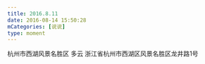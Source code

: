 ```yaml
---
title: 2016.8.11
date: 2016-08-14 15:50:28
mCategories: [说说]
type: moment
---
```


<div id="pics-20160814155028"></div>

<script>
var data = [
    {"link": "2016-08-14_000001.jpeg", "type": "shuoshuo"},
    {"link": "2016-08-14_000003.jpeg", "type": "shuoshuo"}
];
picsRender(data, "pics-20160814155028");
</script>

杭州市西湖风景名胜区 多云
浙江省杭州市西湖区风景名胜区龙井路1号
